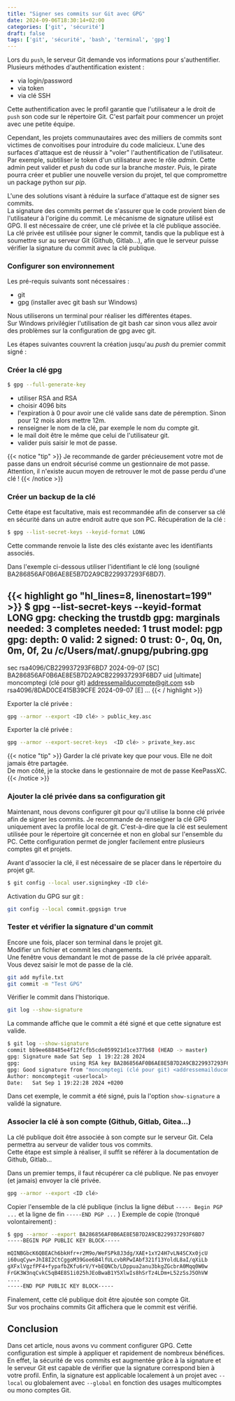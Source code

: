 ```yaml
---
title: "Signer ses commits sur Git avec GPG"
date: 2024-09-06T18:30:14+02:00
categories: ['git', 'sécurité']
draft: false
tags: ['git', 'sécurité', 'bash', 'terminal', 'gpg']
---
```


Lors du `push`, le serveur Git demande vos informations pour s'authentifier. Plusieurs méthodes d'authentification existent :
* via login/password
* via token
* via clé SSH

Cette authentification avec le profil garantie que l'utilisateur a le droit de `push` son code sur le répertoire Git.
C'est parfait pour commencer un projet avec une petite équipe.  

Cependant, les projets communautaires avec des milliers de commits sont victimes de convoitises pour introduire du code malicieux.
L'une des surfaces d'attaque est de réussir à "voler" l'authentification de l'utilisateur.  
Par exemple, subtiliser le token d'un utilisateur avec le rôle *admin*. Cette admin peut valider et *push* du code sur la branche *master*.
Puis, le pirate pourra créer et publier une nouvelle version du projet, tel que compromettre un package python sur *pip*.

L'une des solutions visant à réduire la surface d'attaque est de signer ses commits.  
La signature des commits permet de s'assurer que le code provient bien de l'utilisateur à l'origine du commit. Le mécanisme de signature utilisé est GPG.
Il est nécessaire de créer, une clé privée et la clé publique associée.  
La clé privée est utilisée pour signer le commit, tandis que la publique est à soumettre sur au serveur Git (Github, Gitlab...), 
afin que le serveur puisse vérifier la signature du commit avec la clé publique.

### Configurer son environnement
Les pré-requis suivants sont nécessaires :
* git
* gpg (installer avec git bash sur Windows)

Nous utiliserons un terminal pour réaliser les différentes étapes.  
Sur Windows privilégier l'utilisation de git bash car sinon vous allez avoir des problèmes sur la configuration de gpg avec git.

Les étapes suivantes couvrent la création jusqu'au *push* du premier commit signé :

### Créer la clé gpg
```bash
$ gpg --full-generate-key
```
* utiliser RSA and RSA
* choisir 4096 bits
* l'expiration à 0 pour avoir une clé valide sans date de péremption. Sinon pour 12 mois alors mettre 12m.
* renseigner le nom de la clé, par exemple le nom du compte git.
* le mail doit être le même que celui de l'utilisateur git.
* valider puis saisir le mot de passe.

{{< notice "tip" >}}
Je recommande de garder précieusement votre mot de passe dans un endroit sécurisé comme un gestionnaire de mot passe.  
Attention, il n'existe aucun moyen de retrouver le mot de passe perdu d'une clé !
{{< /notice >}}

### Créer un backup de la clé
Cette étape est facultative, mais est recommandée afin de conserver sa clé en sécurité dans un autre endroit autre que son PC.
Récupération de la clé :
```bash
$ gpg --list-secret-keys --keyid-format LONG
```
Cette commande renvoie la liste des clés existante avec les identifiants associés.

Dans l'exemple ci-dessous utiliser l'identifiant le clé long (souligné BA286856AF0B6AE8E5B7D2A9CB229937293F6BD7).

{{< highlight go "hl_lines=8, linenostart=199" >}}
$  gpg --list-secret-keys --keyid-format LONG
gpg: checking the trustdb
gpg: marginals needed: 3  completes needed: 1  trust model: pgp
gpg: depth: 0  valid:   2  signed:   0  trust: 0-, 0q, 0n, 0m, 0f, 2u
/c/Users/mat/.gnupg/pubring.gpg
-------------------------------
sec   rsa4096/CB229937293F6BD7 2024-09-07 [SC]
      BA286856AF0B6AE8E5B7D2A9CB229937293F6BD7
uid                 [ultimate] moncomptegi (clé pour git) <addressemailducompte@git.com>
ssb   rsa4096/8DAD0CE415B39CFE 2024-09-07 [E]
...
{{< / highlight >}}


Exporter la clé privée :
```bash
gpg --armor --export <ID clé> > public_key.asc
```

Exporter la clé privée :
```bash
gpg --armor --export-secret-keys  <ID clé> > private_key.asc
```

{{< notice "tip" >}}
Garder la clé private key que pour vous. Elle ne doit jamais être partagée.  
De mon côté, je la stocke dans le gestionnaire de mot de passe KeePassXC.
{{< /notice >}}


### Ajouter la clé privée dans sa configuration git
Maintenant, nous devons configurer git pour qu'il utilise la bonne clé privée afin de signer les commits.
Je recommande de renseigner la clé GPG uniquement avec la profile local de git.
C'est-à-dire que la clé est seulement utilisée pour le répertoire git concernée et non en global sur l'ensemble du PC.
Cette configuration permet de jongler facilement entre plusieurs comptes git et projets.

Avant d'associer la clé, il est nécessaire de se placer dans le répertoire du projet git.
```bash
$ git config --local user.signingkey <ID clé>
```

Activation du GPG sur git :
```bash
git config --local commit.gpgsign true
```

### Tester et vérifier la signature d'un commit
Encore une fois, placer son terminal dans le projet git.  
Modifier un fichier et commit les changements.  
Une fenêtre vous demandant le mot de passe de la clé privée apparaît. Vous devez saisir le mot de passe de la clé.
```bash
git add myfile.txt
git commit -m "Test GPG"
```

Vérifier le commit dans l'historique.
```bash
git log --show-signature
```

La commande affiche que le commit a été signé et que cette signature est valide.
```bash
$ git log --show-signature
commit bb9ee688485e4f12fcfb5cde059921d1ce377b68 (HEAD -> master)
gpg: Signature made Sat Sep  1 19:22:28 2024
gpg:                using RSA key BA286856AF0B6AE8E5B7D2A9CB229937293F6BD7
gpg: Good signature from "moncomptegi (clé pour git) <addressemailducompte@git.com>" [ultimate]
Author: moncomptegit <userlocal>
Date:   Sat Sep 1 19:22:28 2024 +0200
```
Dans cet exemple, le commit a été signé, puis la l'option `show-signature` a validé la signature.


### Associer la clé à son compte (Github, Gitlab, Gitea...)
La clé publique doit être associée à son compte sur le serveur Git.  Cela permettra au serveur de valider tous vos commits.  
Cette étape est simple à réaliser, il suffit se référer à la documentation de Github, Gitlab...  

Dans un premier temps, il faut récupérer ca clé publique. Ne pas envoyer (et jamais) envoyer la clé privée.
```bash
gpg --armor --export <ID clé>
```
Copier l'ensemble de la clé publique (inclus la ligne début `----- Begin PGP ...` et la ligne de fin `-----END PGP ...` )
Exemple de copie (tronqué volontairement) :
```bash
$ gpg --armor --export BA286856AF0B6AE8E5B7D2A9CB229937293F6BD7
-----BEGIN PGP PUBLIC KEY BLOCK-----

mQINBGbcK6QBEACh6bkHfr+r2M9o/WeFSPk8J3dg/XAE+1xY24H7vLN4SCXx0jcU
i60uqCyw+JhI8I2CtCggoM39Goe6B4lfULcvbRPwIAbf321f13YoldL8aI/qXiLb
gXFxlVgzfPF4+fypafbZKfu6rV/Y+bEQNCb/LDppua2anu3bkgZGcbrA0Mqq0W0w
FrGK3W3nqCvkC5qB4E8S1i025hJEoBwaB1Y5XlwIs8hSrTz4LDm+L52zSsJ5OhVW
....
-----END PGP PUBLIC KEY BLOCK-----

```

Finalement, cette clé publique doit être ajoutée son compte Git.  
Sur vos prochains commits Git affichera que le commit est vérifié.

## Conclusion
Dans cet article, nous avons vu comment configurer GPG. Cette configuration est simple à appliquer et rapidement de nombreux bénéfices.
En effet, la sécurité de vos commits est augmentée grâce à la signature et le serveur Git est capable de vérifier que la signature 
correspond bien à votre profil. Enfin, la signature est applicable localement à un projet avec `--local` ou globalement avec `--global` en fonction des usages multicomptes ou mono comptes Git. 